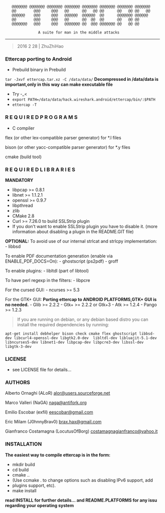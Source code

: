 

       @@@@@@@ @@@@@@@ @@@@@@@ @@@@@@@ @@@@@@@ @@@@@@@ @@@@@@@ @@@@@@@
       @@        @@@     @@@   @@      @@   @@ @@      @@   @@ @@   @@
       @@@@@@    @@@     @@@   @@@@@@  @@@@@@  @@      @@@@@@@ @@@@@@
       @@        @@@     @@@   @@      @@  @@  @@      @@   @@ @@
       @@@@@@@   @@@     @@@   @@@@@@@ @@  @@@ @@@@@@@ @@   @@ @@     

                   A suite for man in the middle attacks
----------------------------------------------------------------------------------

> 2016 2 28 | ZhuZhiHao

###                  Ettercap porting to Android
- Prebuild binary in Prebuild

`tar -Jxvf ettercap.tar.xz -C /data/data/`
**Decompressed in /data/data is important,only in this way can make executable file**  
- Try -\_<
- `export PATH=/data/data/hack.wireshark.android/ettercap/bin/:$PATH`
- `ettercap -T`


###                     R E Q U I R E D   P R O G R A M S

- C compiler

flex (or other lex-compatible parser generator) for *.l files

bison (or other yacc-compatible parser generator) for *.y files

cmake (build tool)

###                     R E Q U I R E D   L I B R A R I E S

 **MANDATORY**

   - libpcap >= 0.8.1
   - libnet  >= 1.1.2.1 
   - openssl >= 0.9.7
   - libpthread
   - zlib
   - CMake 2.8
   - Curl    >= 7.26.0 to build SSLStrip plugin
   - If you don't want to enable SSLStrip plugin you have to disable it. (more information about disabling a plugin in the README.GIT file)

**OPTIONAL:**
   To avoid use of our internal strlcat and strlcpy implementation:
    - libbsd

   To enable PDF documentation generation (enable via ENABLE_PDF_DOCS=On):
    - ghostscript (ps2pdf)
    - groff

   To enable plugins:
    - libltdl (part of libtool)

   To have perl regexp in the filters:
    - libpcre

   For the cursed GUI:
    - ncurses   >= 5.3

   For the GTK+ GUI:
   **Porting ettercap to ANDROID PLATFORMS,GTK+ GUI is no needed.**
    - Glib      >= 2.2.2
    - Gtk+      >= 2.2.2 or Gtk+3
    - Atk       >= 1.2.4
    - Pango     >= 1.2.3

> If you are running on debian, or any debian based distro you can install the required dependencies by running:

`apt-get install debhelper bison check cmake flex ghostscript libbsd-dev libcurl4-openssl-dev libgtk2.0-dev  libltdl-dev libluajit-5.1-dev libncurses5-dev libnet1-dev libpcap-dev libpcre3-dev libssl-dev libgtk-3-dev`

###                                   LICENSE

-   see LICENSE file for details...

###                                   AUTHORS

   Alberto Ornaghi (ALoR) <alor@users.sourceforge.net>

   Marco Valleri (NaGA) <naga@antifork.org>

   Emilio Escobar (exfil) <eescobar@gmail.com>
  
   Eric Milam (J0hnnyBrav0) <brax.hax@gmail.com>

   Gianfranco Costamagna (LocutusOfBorg) <costamagnagianfranco@yahoo.it>

###                                INSTALLATION

**The easiest way to compile ettercap is in the form:**

  -  mkdir build
  -  cd build
  -  cmake ..
  -  (Use ccmake . to change options such as disabling IPv6 support, add
  -  plugins support, etc).
  -  make install

 **read INSTALL for further details... and README.PLATFORMS for any issu regarding your operating system**

